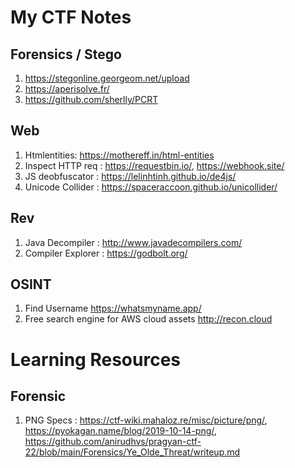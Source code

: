 # My CTF Notes


## Forensics / Stego
1. https://stegonline.georgeom.net/upload
2. https://aperisolve.fr/
3. https://github.com/sherlly/PCRT

## Web
1. Htmlentities: https://mothereff.in/html-entities
2. Inspect HTTP req : https://requestbin.io/, https://webhook.site/
3. JS deobfuscator : https://lelinhtinh.github.io/de4js/
4. Unicode Collider : https://spaceraccoon.github.io/unicollider/

## Rev
1. Java Decompiler : http://www.javadecompilers.com/
2. Compiler Explorer : https://godbolt.org/

## OSINT
1. Find Username https://whatsmyname.app/
2. Free search engine for AWS cloud assets http://recon.cloud


# Learning Resources

## Forensic
1. PNG Specs : https://ctf-wiki.mahaloz.re/misc/picture/png/, https://pyokagan.name/blog/2019-10-14-png/, https://github.com/anirudhvs/pragyan-ctf-22/blob/main/Forensics/Ye_Olde_Threat/writeup.md
